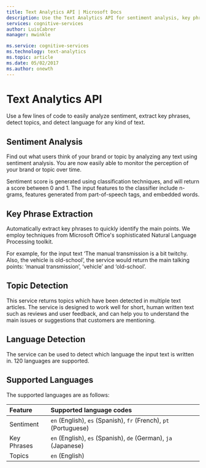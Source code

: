 ```yaml
---
title: Text Analytics API | Microsoft Docs
description: Use the Text Analytics API for sentiment analysis, key phrase extraction, topic detection for English text, and much more.
services: cognitive-services
author: LuisCabrer
manager: mwinkle

ms.service: cognitive-services
ms.technology: text-analytics
ms.topic: article
ms.date: 05/02/2017
ms.author: onewth
---
```


# Text Analytics API

Use a few lines of code to easily analyze sentiment, extract key phrases, detect topics, and detect language for any kind of text.

## Sentiment Analysis

Find out what users think of your brand or topic by analyzing any text using sentiment analysis. You are now easily able to monitor the perception of your brand or topic over time.

Sentiment score is generated using classification techniques, and will return a score between 0 and 1. The input features to the classifier include n-grams, features generated from part-of-speech tags, and embedded words. 

## Key Phrase Extraction

Automatically extract key phrases to quickly identify the main points. We employ techniques from Microsoft Office's sophisticated Natural Language Processing toolkit.

For example, for the input text ‘The manual transmission is a bit twitchy. Also, the vehicle is old-school’, the service would return the main talking points: ‘manual transmission’, ‘vehicle’ and ‘old-school’.

## Topic Detection

This service returns topics which have been detected in multiple text articles. The service is designed to work well for short, human written text such as reviews and user feedback, and can help you to understand the main issues or suggestions that customers are mentioning.

## Language Detection

The service can be used to detect which language the input text is written in. 120 languages are supported.

## Supported Languages

The supported languages are as follows:

| Feature | Supported language codes |
|:--- |:--- |
| Sentiment |`en` (English), `es` (Spanish), `fr` (French), `pt` (Portuguese) |
| Key Phrases |`en` (English), `es` (Spanish), `de` (German), `ja` (Japanese) |
| Topics |`en` (English) |
